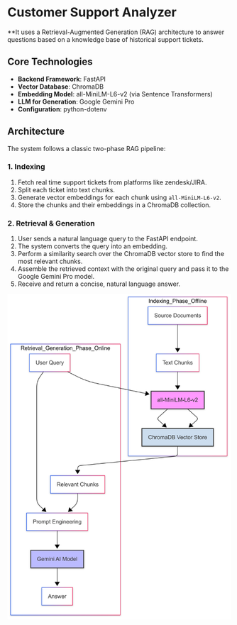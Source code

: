 # Customer Support Analyzer

**It uses a Retrieval-Augmented Generation (RAG) architecture to answer questions based on a knowledge base of historical support tickets.

## Core Technologies

* **Backend Framework**: FastAPI
* **Vector Database**: ChromaDB
* **Embedding Model**: all-MiniLM-L6-v2 (via Sentence Transformers)
* **LLM for Generation**: Google Gemini Pro
* **Configuration**: python-dotenv

## Architecture

The system follows a classic two-phase RAG pipeline:

### 1. Indexing

1. Fetch real time support tickets from platforms like zendesk/JIRA.
2. Split each ticket into text chunks.
3. Generate vector embeddings for each chunk using `all-MiniLM-L6-v2`.
4. Store the chunks and their embeddings in a ChromaDB collection.

### 2. Retrieval & Generation

1. User sends a natural language query to the FastAPI endpoint.
2. The system converts the query into an embedding.
3. Perform a similarity search over the ChromaDB vector store to find the most relevant chunks.
4. Assemble the retrieved context with the original query and pass it to the Google Gemini Pro model.
5. Receive and return a concise, natural language answer.


![Architecture Diagram](backend/docs/architecture.png)


